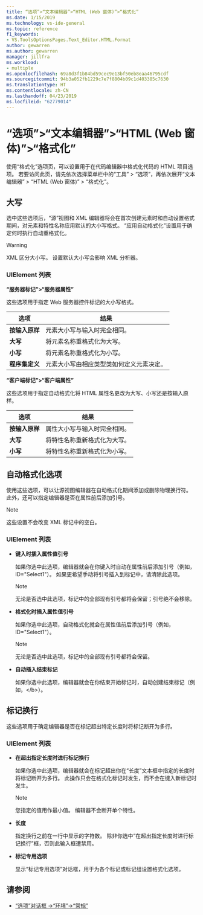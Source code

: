```yaml
---
title: “选项”>“文本编辑器”>“HTML (Web 窗体)”>“格式化”
ms.date: 1/15/2019
ms.technology: vs-ide-general
ms.topic: reference
f1_keywords:
- VS.ToolsOptionsPages.Text_Editor.HTML.Format
author: gewarren
ms.author: gewarren
manager: jillfra
ms.workload:
- multiple
ms.openlocfilehash: 69a8d3f1b84bd59cec9e13bf50eb8eaa46795cdf
ms.sourcegitcommit: 94b3a052fb1229c7e7f8804b09c1d403385c7630
ms.translationtype: HT
ms.contentlocale: zh-CN
ms.lasthandoff: 04/23/2019
ms.locfileid: "62779014"
---
```

# <a name="options-text-editor-html-web-forms-formatting"></a>“选项”>“文本编辑器”>“HTML (Web 窗体)”>“格式化”

使用“格式化”选项页，可以设置用于在代码编辑器中格式化代码的 HTML 项目选项。 若要访问此页，请先依次选择菜单栏中的“工具” > “选项”，再依次展开“文本编辑器” > “HTML (Web 窗体)” > “格式化”。

## <a name="capitalization"></a>大写

选中这些选项后，“源”视图和 XML 编辑器将会在首次创建元素时和自动设置格式期间，对元素和特性名称应用默认的大小写格式。 “应用自动格式化”设置用于确定何时执行自动重格式化。

> [!WARNING]
> XML 区分大小写。 设置默认大小写会影响 XML 分析器。

### <a name="uielement-list"></a>UIElement 列表

**“服务器标记”>“服务器属性”**

这些选项用于指定 Web 服务器控件标记的大小写格式。

|选项|结果|
|---------------------------------|------------------------------|
|**按输入原样**|元素大小写与输入时完全相同。|
|**大写**|将元素名称重格式化为大写。|
|**小写**|将元素名称重格式化为小写。|
|**程序集定义**|元素大小写由相应类型类如何定义元素决定。|

**“客户端标记”>“客户端属性”**

这些选项用于指定自动格式化将 HTML 属性名更改为大写、小写还是按输入原样。

|选项|结果|
|---------------------------------|------------------------------|
|**按输入原样**|属性大小写与输入时完全相同。|
|**大写**|将特性名称重新格式化为大写。|
|**小写**|将特性名称重新格式化为小写。|

## <a name="automatic-formatting-options"></a>自动格式化选项

使用这些选项，可以让源视图编辑器在自动格式化期间添加或删除物理换行符。 此外，还可以指定编辑器是否在属性前后添加引号。

> [!NOTE]
> 这些设置不会改变 XML 标记中的空白。

### <a name="uielement-list"></a>UIElement 列表

- **键入时插入属性值引号**

   如果你选中此选项，编辑器就会在你键入时自动在属性前后添加引号（例如，ID="Select1"）。 如果更希望手动将引号插入到标记中，请清除此选项。

   > [!NOTE]
   > 无论是否选中此选项，标记中的全部现有引号都将会保留；引号绝不会移除。

- **格式化时插入属性值引号**

   如果你选中此选项，自动格式化就会在属性值前后添加引号（例如，ID="Select1"）。

   > [!NOTE]
   > 无论是否选中此选项，标记中的全部现有引号都将会保留。

- **自动插入结束标记**

   如果你选中此选项，编辑器就会在你结束开始标记时，自动创建结束标记（例如，\</b>）。

## <a name="tag-wrapping"></a>标记换行

这些选项用于确定编辑器是否在标记超出特定长度时将标记断开为多行。

### <a name="uielement-list"></a>UIElement 列表

- **在超出指定长度时进行标记换行**

   如果你选中此选项，编辑器就会在标记超出你在“长度”文本框中指定的长度时将标记断开为多行。 此操作只会在格式化标记时发生，而不会在键入新标记时发生。

   > [!NOTE]
   > 您指定的值用作最小值。 编辑器不会断开单个特性。

- **长度**

   指定换行之前在一行中显示的字符数。 除非你选中“在超出指定长度时进行标记换行”框，否则此输入框遭禁用。

- **标记专用选项**

   显示“标记专用选项”对话框，用于为各个标记或标记组设置格式化选项。

## <a name="see-also"></a>请参阅

- [“选项”对话框 ->“环境”->“常规”](../../ide/reference/general-environment-options-dialog-box.md)